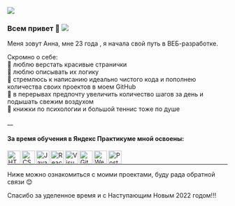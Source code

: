 ![](https://limousinesolutions.com/images/inner_banner2.jpg)
### Всем привет 👋 ![](https://komarev.com/ghpvc/?username=AnIlyukina)

Меня зовут Анна, мне 23 года , я начала свой путь в ВЕБ-разработке.
<br />

Скромно о себе:       
:dart: люблю верстать красивые странички       
:dart: люблю описывать их логику        
:dart: стремлюсь к написанию идеально чистого кода и пополнею количества своих проектов в моем GitHub      
:dart: в перерывах предпочту увеличить количество шагов за день и подышать свежим воздухом       
:dart: книжки по психологии и большой теннис тоже по душе      

__

#### За время обучения в Яндекс Практикуме мной освоены:
<img align = 'left' alt ='HTML' width ='30px' src ='https://upload.wikimedia.org/wikipedia/commons/thumb/2/21/Devicon-html5-plain-wordmark.svg/1024px-Devicon-html5-plain-wordmark.svg.png'>
<img align = 'left' alt ='CSS' width ='30px' src ='https://revvster.in/wp-content/uploads/2019/02/css3-logo-png-transparent-1920x1920.png'>
<img align = 'left' alt ='JavaScript' width ='30px' src ='https://www.cischool.ru/wp-content/uploads/2021/04/Depositphotos_41138921_l-2015.jpg'>
<img align = 'left' alt ='React' width ='30px' src ='https://magantigroupllc.com/images/tech-logos/react-native.png'>
<img align = 'left' alt ='VisualStudioCode' width ='30px' src ='https://miro.medium.com/max/1200/1*AmHbL-hnvRD6JJGruVu64A.png'>
<img align = 'left' alt ='GitHub' width ='30px' src ='https://avatars.mds.yandex.net/i?id=ee4313d305f77272934966bbb7fff6b3-5507408-images-thumbs&n=13'>
<img align = 'left' alt ='Webpack' width ='30px' src ='https://depix.ru/uploads/Page/246/webpack.svg'>
<img align = 'left' alt ='Postman' width ='30px' src ='https://opencollective-production.s3.us-west-1.amazonaws.com/2321f5d0-fc67-11e9-9830-d51d2d868de4.png'>
        
<br />

___

Ниже можно ознакомиться с моими проектами, буду рада обратной связи :blush:

Спасибо за уделенное время и с Наступающим Новым 2022 годом!!!
